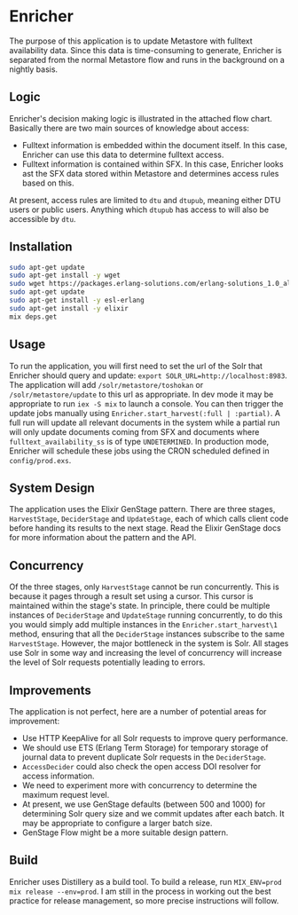 # Enricher

The purpose of this application is to update Metastore with fulltext availability data. Since this data is time-consuming to generate, Enricher is separated from the normal Metastore flow and runs in the background on a nightly basis.

## Logic

Enricher's decision making logic is illustrated in the attached flow chart. Basically there are two main sources of knowledge about access: 

  - Fulltext information is embedded within the document itself. In this case, Enricher can use this data to determine fulltext access.
  - Fulltext information is contained within SFX. In this case, Enricher looks ast the SFX data stored within Metastore and determines access rules based on this.

At present, access rules are limited to `dtu` and `dtupub`, meaning either DTU users or public users. Anything which `dtupub` has access to will also be accessible by `dtu`. 

## Installation

```bash
sudo apt-get update
sudo apt-get install -y wget
sudo wget https://packages.erlang-solutions.com/erlang-solutions_1.0_all.deb && dpkg -i erlang-solutions_1.0_all.deb
sudo apt-get update
sudo apt-get install -y esl-erlang
sudo apt-get install -y elixir
mix deps.get
```

## Usage

To run the application, you will first need to set the url of the Solr that Enricher should query and update: `export SOLR_URL=http://localhost:8983`. The application will add `/solr/metastore/toshokan` or `/solr/metastore/update` to this url as appropriate. In dev mode it may be appropriate to run `iex -S mix` to launch a console. You can then trigger the update jobs manually using `Enricher.start_harvest(:full | :partial)`. A full run will update all relevant documents in the system while a partial run will only update documents coming from SFX and documents where `fulltext_availability_ss` is of type `UNDETERMINED`. In production mode, Enricher will schedule these jobs using the CRON scheduled defined in `config/prod.exs`. 

## System Design

The application uses the Elixir GenStage pattern. There are three stages, `HarvestStage`, `DeciderStage` and `UpdateStage`, each of which calls client code before handing its results to the next stage. Read the Elixir GenStage docs for more information about the pattern and the API.

## Concurrency

Of the three stages, only `HarvestStage` cannot be run concurrently. This is because it pages through a result set using a cursor. This cursor is maintained within the stage's state. In principle, there could be multiple instances of `DeciderStage` and `UpdateStage` running concurrently, to do this you would simply add multiple instances in the `Enricher.start_harvest\1` method, ensuring that all the `DeciderStage` instances subscribe to the same `HarvestStage`. However, the major bottleneck in the system is Solr. All stages use Solr in some way and increasing the level of concurrency will increase the level of Solr requests potentially leading to errors.

## Improvements

The application is not perfect, here are a number of potential areas for improvement:

  -  Use HTTP KeepAlive for all Solr requests to improve query performance.
  -  We should use ETS (Erlang Term Storage) for temporary storage of journal data to prevent duplicate Solr requests in the `DeciderStage`.
  -  `AccessDecider` could also check the open access DOI resolver for access information.
  -  We need to experiment more with concurrency to determine the maximum request level.
  -  At present, we use GenStage defaults (between 500 and 1000) for determining Solr query size and we commit updates after each batch. It may be appropriate to configure a larger batch size.
  -  GenStage Flow might be a more suitable design pattern.

## Build

Enricher uses Distillery as a build tool. To build a release, run `MIX_ENV=prod mix release --env=prod`. I am still in the process in working out the best practice for release management, so more precise instructions will follow.
